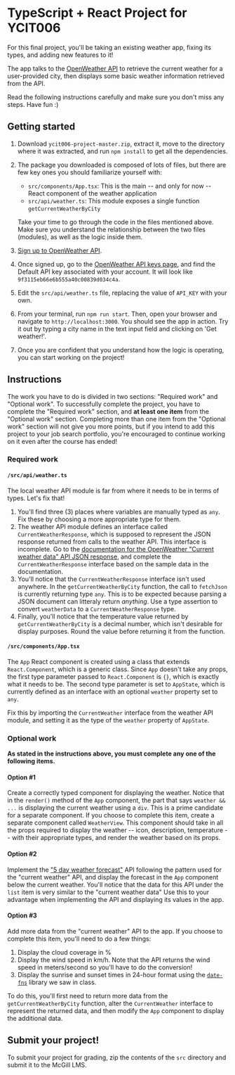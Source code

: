 # TypeScript + React Project for YCIT006
For this final project, you'll be taking an existing weather app, fixing its types, and adding new features to it!

The app talks to the [OpenWeather API](https://openweathermap.org/api) to retrieve the current weather for a user-provided city, then displays some basic weather information retrieved from the API.

Read the following instructions carefully and make sure you don't miss any steps. Have fun :)

## Getting started
1. Download `ycit006-project-master.zip`, extract it, move to the directory where it was extracted, and run `npm install` to get all the dependencies.

2. The package you downloaded is composed of lots of files, but there are few key ones you should familiarize yourself with:

    * `src/components/App.tsx`: This is the main -- and only for now -- React component of the weather application
    * `src/api/weather.ts`: This module exposes a single function `getCurrentWeatherByCity`
  
    Take your time to go through the code in the files mentioned above. Make sure you understand the relationship between the two files (modules), as well as the logic inside them.

3. [Sign up to OpenWeather API](https://home.openweathermap.org/users/sign_up).

4. Once signed up, go to the [OpenWeather API keys page](https://home.openweathermap.org/api_keys), and find the Default API key associated with your account. It will look like `9f3115eb66e6b555a40c00839d034c4a`.

5. Edit the `src/api/weather.ts` file, replacing the value of `API_KEY` with your own.

6. From your terminal, run `npm run start`. Then, open your browser and navigate to `http://localhost:3000`. You should see the app in action. Try it out by typing a city name in the text input field and clicking on 'Get weather!'.

7. Once you are confident that you understand how the logic is operating, you can start working on the project!

## Instructions
The work you have to do is divided in two sections: "Required work" and "Optional work". To successfully complete the project, you have to complete the "Required work" section, and **at least one item** from the "Optional work" section. Completing more than one item from the "Optional work" section will not give you more points, but if you intend to add this project to your job search portfolio, you're encouraged to continue working on it even after the course has ended!

### Required work

#### `/src/api/weather.ts`
The local weather API module is far from where it needs to be in terms of types. Let's fix that!

1. You'll find three (3) places where variables are manually typed as `any`. Fix these by choosing a more appropriate type for them.
2. The weather API module defines an interface called `CurrentWeatherResponse`, which is supposed to represent the JSON response returned from calls to the weather API. This interface is incomplete. Go to the [documentation for the OpenWeather "Current weather data" API JSON response](https://openweathermap.org/current#current_JSON), and complete the `CurrentWeatherResponse` interface based on the sample data in the documentation.
3. You'll notice that the `CurrentWeatherResponse` interface isn't used anywhere. In the `getCurrentWeatherByCity` function, the call to `fetchJson` is currently returning type `any`. This is to be expected because parsing a JSON document can litteraly return *anything*. Use a type assertion to convert `weatherData` to a `CurrentWeatherResponse` type.
4. Finally, you'll notice that the temperature value returned by `getCurrentWeatherByCity` is a decimal number, which isn't desirable for display purposes. Round the value before returning it from the function.

#### `/src/components/App.tsx`
The `App` React component is created using a class that extends `React.Component`, which is a generic class. Since `App` doesn't take any props, the first type parameter passed to `React.Component` is `{}`, which is exactly what it needs to be. The second type parameter is set to `AppState`, which is currently defined as an interface with an optional `weather` property set to `any`.

Fix this by importing the `CurrentWeather` interface from the weather API module, and setting it as the type of the `weather` property of `AppState`.

### Optional work
**As stated in the instructions above, you must complete any one of the following items.**

#### Option #1
Create a correctly typed component for displaying the weather. Notice that in the `render()` method of the `App` component, the part that says `weather && ...` is displaying the current weather using a `div`. This is a prime candidate for a separate component. If you choose to complete this item, create a separate component called `WeatherView`. This component should take in all the props required to display the weather -- icon, description, temperature -- with their appropriate types, and render the weather based on its props.

#### Option #2
Implement the ["5 day weather forecast"](https://openweathermap.org/forecast5) API following the pattern used for the "current weather" API, and display the forecast in the `App` component below the current weather. You'll notice that the data for this API under the `list` item is very similar to the "current weather data" Use this to your advantage when implementing the API and displaying its values in the app.

#### Option #3
Add more data from the "current weather" API to the app. If you choose to complete this item, you'll need to do a few things:

1. Display the cloud coverage in %
2. Display the wind speed in km/h. Note that the API returns the wind speed in meters/second so you'll have to do the conversion!
3. Display the sunrise and sunset times in 24-hour format using the [`date-fns`](https://date-fns.org/) library we saw in class.

To do this, you'll first need to return more data from the `getCurrentWeatherByCity` function, alter the `CurrentWeather` interface to represent the returned data, and then modify the `App` component to display the additional data.

## Submit your project!
To submit your project for grading, zip the contents of the `src` directory and submit it to the McGill LMS.
